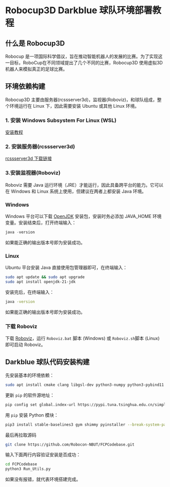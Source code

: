 # Robocup3D Darkblue 球队环境部署教程

## 什么是 Robocup3D

Robocup 是一项国际科学倡议，旨在推动智能机器人的发展的比赛。为了实现这一目标，RoboCup在不同领域提出了几个不同的比赛，Robocup3D 使用虚拟3D机器人来模拟真正的足球比赛。

## 环境依赖构建

Robocup3D 主要由服务器(rcssserver3d)，监视器(Roboviz)，和球队组成，整个环境运行在 Linux 下，因此需要安装 Ubuntu 或其他 Linux 环境。

### 1. 安装 Windows Subsystem For Linux (WSL)

[安装教程](https://blog.csdn.net/wangtcCSDN/article/details/137950545)

### 2. 安装服务器(rcssserver3d)

[rcssserver3d 下载链接](https://software.opensuse.org/download.html?project=science:SimSpark&package=rcssserver3d)

### 3.安装监视器(Roboviz)

Roboviz 需要 Java 运行环境（JRE）才能运行，因此具备跨平台的能力。它可以在 Windows 和 Linux 系统上使用，但建议在两者上都安装 Java 环境。

### Windows

Windows 平台可以下载 [OpenJDK](https://learn.microsoft.com/zh-cn/java/openjdk/download) 安装包，安装时务必添加 JAVA_HOME 环境变量。安装结束后，打开终端输入：

```powershell
java -version
```

如果能正确的输出版本号即为安装成功。

### Linux

Ubuntu 平台安装 Java 直接使用包管理器即可，在终端输入：

```bash
sudo apt update && sudo apt upgrade
sudo apt install openjdk-21-jdk
```

安装完后，在终端输入：

```bash
java -version
```

如果能正确的输出版本号即为安装成功。

### 下载 Roboviz

下载 [Roboviz](https://github.com/magmaOffenburg/RoboViz/releases)，运行 `Roboviz.bat` 脚本 (Windows) 或 `Roboviz.sh`脚本 (Linux) 即可启动 Roboviz。

## Darkblue 球队代码安装构建

先安装基本的环境依赖：

```bash
sudo apt install cmake clang libgsl-dev python3-numpy python3-pybind11 python3-psutil python3-pip
```

更新 `pip` 的软件源地址：

```bash
pip config set global.index-url https://pypi.tuna.tsinghua.edu.cn/simple
```

用 `pip` 安装 Python 模块：

```bash
pip3 install stable-baselines3 gym shimmy pyinstaller --break-system-packages
```

最后再拉取源码

```bash
git clone https://github.com/Robocon-NBUT/FCPCodebase.git
```

输入下面两行内容验证安装是否成功：

```bash
cd FCPCodebase
python3 Run_Utils.py
```

如果没有报错，就代表环境搭建完成。
